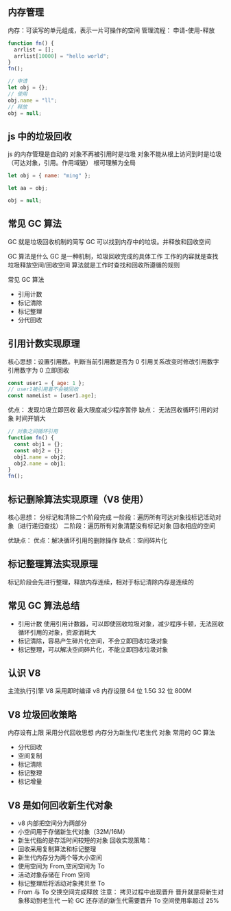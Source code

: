 ## 内存管理

内存：可读写的单元组成，表示一片可操作的空间
管理流程： 申请-使用-释放

```js
function fn() {
  arrlist = [];
  arrlist[10000] = "hello world";
}
fn();

// 申请
let obj = {};
// 使用
obj.name = "ll";
// 释放
obj = null;
```

## js 中的垃圾回收

js 的内存管理是自动的
对象不再被引用时是垃圾
对象不能从根上访问到时是垃圾（可达对象，引用。作用域链）
根可理解为全局

```js
let obj = { name: "ming" };

let aa = obj;

obj = null;
```

## 常见 GC 算法

GC 就是垃圾回收机制的简写
GC 可以找到内存中的垃圾。并释放和回收空间

GC 算法是什么
GC 是一种机制，垃圾回收完成的具体工作
工作的内容就是查找垃圾释放空间/回收空间
算法就是工作时查找和回收所遵循的规则

常见 GC 算法

- 引用计数
- 标记清除
- 标记整理
- 分代回收

## 引用计数实现原理

核心思想：设置引用数。判断当前引用数是否为 0
引用关系改变时修改引用数字
引用数字为 0 立即回收

```js
const user1 = { age: 1 };
// user1被引用着不会被回收
const nameList = [user1.age];
```

优点：
发现垃圾立即回收
最大限度减少程序暂停
缺点：
无法回收循环引用的对象
时间开销大

```js
// 对象之间循环引用
function fn() {
  const obj1 = {};
  const obj2 = {};
  obj1.name = obj2;
  obj2.name = obj1;
}
fn();
```

## 标记删除算法实现原理（V8 使用）

核心思想： 分标记和清除二个阶段完成
一阶段：遍历所有可达对象找标记活动对象（进行递归查找）
二阶段：遍历所有对象清楚没有标记对象
回收相应的空间

优缺点：
优点：解决循环引用的删除操作
缺点：空间碎片化

## 标记整理算法实现原理

标记阶段会先进行整理，释放内存连续，相对于标记清除内存是连续的

## 常见 GC 算法总结

- 引用计数 使用引用计数器，可以即使回收垃圾对象，减少程序卡顿，无法回收循环引用的对象，资源消耗大
- 标记清除，容易产生碎片化空间，不会立即回收垃圾对象
- 标记整理，可以解决空间碎片化，不能立即回收垃圾对象

## 认识 V8

主流执行引擎
V8 采用即时编译
v8 内存设限
64 位 1.5G
32 位 800M

## V8 垃圾回收策略

内存设有上限
采用分代回收思想
内存分为新生代/老生代 对象
常用的 GC 算法

- 分代回收
- 空间复制
- 标记清除
- 标记整理
- 标记增量

## V8 是如何回收新生代对象

- v8 内部把空间分为两部分
- 小空间用于存储新生代对象（32M/16M）
- 新生代指的是存活时间较短的对象
  回收实现策略：
- 回收采用复制算法和标记整理
- 新生代内存分为两个等大小空间
- 使用空间为 From,空闲空间为 To
- 活动对象存储在 From 空间
- 标记整理后将活动对象拷贝至 To
- From 与 To 交换空间完成释放
  注意：
  拷贝过程中出现晋升
  晋升就是将新生对象移动到老生代
  一轮 GC 还存活的新生代需要晋升
  To 空间使用率超过 25%
